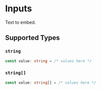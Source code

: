 # Inputs

Text to embed.


## Supported Types

### `string`

```typescript
const value: string = /* values here */
```

### `string[]`

```typescript
const value: string[] = /* values here */
```

